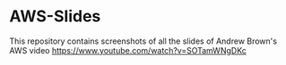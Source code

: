 # AWS-Slides
This repository contains screenshots of all the slides of Andrew Brown's AWS video
https://www.youtube.com/watch?v=SOTamWNgDKc
